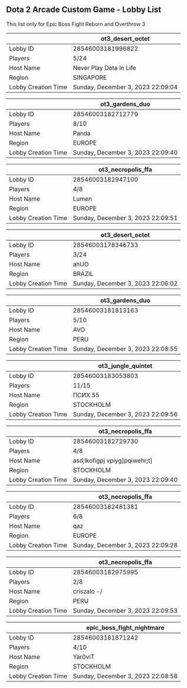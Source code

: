 ## Dota 2 Arcade Custom Game - Lobby List

This list only for Epic Boss Fight Reborn and Overthrow 3

|  | ot3_desert_octet |
| ------ | ------ |
| Lobby ID | 28546003181996822 |
| Players | 5/24 |
| Host Name | Never Play Dota In Life |
| Region | SINGAPORE |
| Lobby Creation Time | Sunday, December 3, 2023 22:09:04 |


|  | ot3_gardens_duo |
| ------ | ------ |
| Lobby ID | 28546003182712779 |
| Players | 8/10 |
| Host Name | Panda |
| Region | EUROPE |
| Lobby Creation Time | Sunday, December 3, 2023 22:09:40 |


|  | ot3_necropolis_ffa |
| ------ | ------ |
| Lobby ID | 28546003182947100 |
| Players | 4/8 |
| Host Name | Lumen |
| Region | EUROPE |
| Lobby Creation Time | Sunday, December 3, 2023 22:09:51 |


|  | ot3_desert_octet |
| ------ | ------ |
| Lobby ID | 28546003178346733 |
| Players | 3/24 |
| Host Name | ahUO |
| Region | BRAZIL |
| Lobby Creation Time | Sunday, December 3, 2023 22:06:02 |


|  | ot3_gardens_duo |
| ------ | ------ |
| Lobby ID | 28546003181813163 |
| Players | 5/10 |
| Host Name | AVO |
| Region | PERU |
| Lobby Creation Time | Sunday, December 3, 2023 22:08:55 |


|  | ot3_jungle_quintet |
| ------ | ------ |
| Lobby ID | 28546003183053803 |
| Players | 11/15 |
| Host Name | ПСИХ 55 |
| Region | STOCKHOLM |
| Lobby Creation Time | Sunday, December 3, 2023 22:09:56 |


|  | ot3_necropolis_ffa |
| ------ | ------ |
| Lobby ID | 28546003182729730 |
| Players | 4/8 |
| Host Name | asd;lkofigpj vpiyg]pqiwehr;t] |
| Region | STOCKHOLM |
| Lobby Creation Time | Sunday, December 3, 2023 22:09:40 |


|  | ot3_necropolis_ffa |
| ------ | ------ |
| Lobby ID | 28546003182481381 |
| Players | 6/8 |
| Host Name | qaz |
| Region | EUROPE |
| Lobby Creation Time | Sunday, December 3, 2023 22:09:28 |


|  | ot3_necropolis_ffa |
| ------ | ------ |
| Lobby ID | 28546003182975995 |
| Players | 2/8 |
| Host Name | criszalo *-*/ |
| Region | PERU |
| Lobby Creation Time | Sunday, December 3, 2023 22:09:53 |


|  | epic_boss_fight_nightmare |
| ------ | ------ |
| Lobby ID | 28546003181871242 |
| Players | 4/10 |
| Host Name | Yar0viT |
| Region | STOCKHOLM |
| Lobby Creation Time | Sunday, December 3, 2023 22:08:58 |


